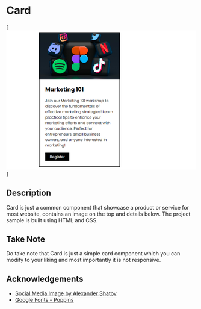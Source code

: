 # Card

<!-- Introduction -->

[![product-screenshot]]

<!-- Details -->

## Description

Card is just a common component that showcase a product or service for most website, contains an image on the top and details below.
The project sample is built using HTML and CSS.

## Take Note

Do take note that Card is just a simple card component which you can modify to your liking and most importantly
it is not responsive.

<!-- Acknowledgments -->

## Acknowledgements

* [Social Media Image by Alexander Shatov](https://unsplash.com/photos/blue-red-and-green-letters-illustration-mr4JG4SYOF8)
* [Google Fonts - Poppins](https://fonts.google.com/)

<!-- Images -->

[product-screenshot]: image/product-screenshot.png